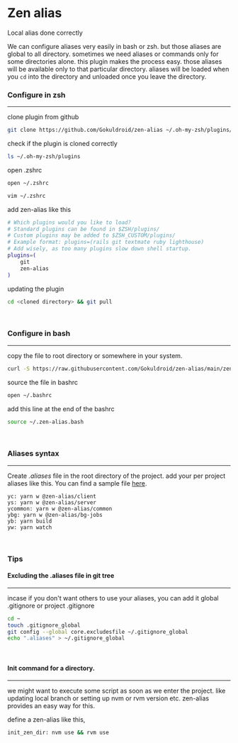 # Zen alias
Local alias done correctly

We can configure aliases very easily in bash or zsh. but those aliases are global to all directory. sometimes we need aliases or commands only for some directories alone. this plugin makes the process easy. those aliases will be available only to that particular directory. aliases will be loaded when you `cd` into the directory and unloaded once you leave the directory.
<br>

### Configure in zsh
------------

clone plugin from github
```bash
git clone https://github.com/Gokuldroid/zen-alias ~/.oh-my-zsh/plugins/zen-alias
```

check if the plugin is cloned correctly

```bash
ls ~/.oh-my-zsh/plugins
```

open .zshrc

```bash
open ~/.zshrc
```

```bash
vim ~/.zshrc
```

add zen-alias like this

```bash
# Which plugins would you like to load?
# Standard plugins can be found in $ZSH/plugins/
# Custom plugins may be added to $ZSH_CUSTOM/plugins/
# Example format: plugins=(rails git textmate ruby lighthouse)
# Add wisely, as too many plugins slow down shell startup.
plugins=(
    git
    zen-alias
)
```

updating the plugin
```bash
cd <cloned directory> && git pull
```
<br>

### Configure in bash
-----

copy the file to root directory or somewhere in your system.
```bash
curl -S https://raw.githubusercontent.com/Gokuldroid/zen-alias/main/zen-alias.plugin.zsh > ~/.zen-alias.bash
```

source the file in bashrc
```bash
open ~/.bashrc
```

add this line at the end of the bashrc
```bash
source ~/.zen-alias.bash
```
<br>

### Aliases syntax
-----

Create *.aliases* file in the root directory of the project. add your per project aliases like this. You can find a sample file [here](https://github.com/Gokuldroid/zen-alias/blob/main/.aliases).

```
yc: yarn w @zen-alias/client
ys: yarn w @zen-alias/server
ycommon: yarn w @zen-alias/common
ybg: yarn w @zen-alias/bg-jobs
yb: yarn build
yw: yarn watch
```
<br>

### Tips

#### Excluding the .aliases file in git tree
----
incase if you don't want others to use your aliases, you can add it global .gitignore or project .gitignore

```bash
cd ~
touch .gitignore_global
git config --global core.excludesfile ~/.gitignore_global
echo ".aliases" > ~/.gitignore_global
```

<br>

#### Init command for a directory.
---
we might want to execute some script as soon as we enter the project. like updating local branch or setting up nvm or rvm version etc. zen-alias provides an easy way for this.

define a zen-alias like this,
```bash
init_zen_dir: nvm use && rvm use
```
